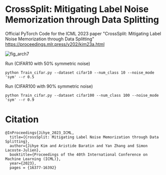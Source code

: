 # CrossSplit: Mitigating Label Noise Memorization through Data Splitting
Official PyTorch Code for the ICML 2023 paper "CrossSplit: Mitigating Label Noise Memorization through Data Splitting" https://proceedings.mlr.press/v202/kim23a.html

![fig_arch7](https://user-images.githubusercontent.com/100881552/235355178-d426d9e1-30e8-40a5-a281-502edb31c254.png)

Run (CIFAR10 with 50% symmetric noise) 

	python Train_cifar.py --dataset cifar10 --num_class 10 --noise_mode 'sym' --r 0.5 

Run (CIFAR100 with 90% symmetric noise) 

	python Train_cifar.py --dataset cifar100 --num_class 100 --noise_mode 'sym' --r 0.9 

 # Citation
 	@InProceedings{Jihye_2023_ICML,
      title={CrossSplit: Mitigating Label Noise Memorization through Data Splitting}, 
      author={Jihye Kim and Aristide Baratin and Yan Zhang and Simon Lacoste-Julien},
      booktitle={Proceedings of the 40th International Conference on Machine Learning (ICML)},
      year={2023}, 
      pages = {16377-16392}
